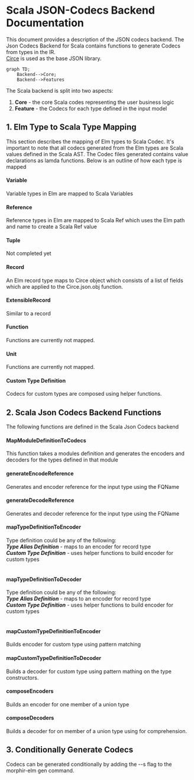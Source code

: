# Scala JSON-Codecs Backend Documentation

This document provides a description of the JSON codecs backend.
The Json Codecs Backend for Scala contains functions to generate Codecs from types in the IR.<br>
[Circe](https://circe.github.io/circe/) is used as the base JSON library.

```mermaid
graph TD;
    Backend-->Core;
    Backend-->Features
```
The Scala backend is split into two aspects: <br>
1. **Core** - the core Scala codes representing the user business logic
2. **Feature** - the Codecs for each type defined in the input model



## 1. Elm Type to Scala Type Mapping
This section describes the mapping of Elm types to Scala Codec. It's important to note that all codecs generated from the Elm types
are Scala values defined in the Scala AST. The Codec files generated contains value declarations as lamda functions.
Below is an outline of how each type is mapped

#### Variable
Variable types in Elm are mapped to Scala Variables

#### Reference
Reference types in Elm are mapped to Scala Ref which uses the Elm path and name
to create a Scala Ref value

#### Tuple 
Not completed yet

#### Record
An Elm record type maps to Circe object which consists of a list of fields which are applied to
the Circe.json.obj function.


#### ExtensibleRecord
Similar to a record

#### Function
Functions are currently not mapped.

#### Unit
Functions are currently not mapped.


#### Custom Type Definition
Codecs for custom types are composed using helper functions.


## 2.  Scala Json Codecs Backend Functions
The following functions are defined in the Scala Json Codecs backend

#### MapModuleDefinitionToCodecs
This function takes a modules definition and generates the encoders and 
decoders for the types defined in that module


#### generateEncodeReference
Generates and encoder reference for the input type using the FQName


#### generateDecodeReference
Generates and decoder reference for the input type using the FQName


#### mapTypeDefinitionToEncoder
Type definition could be any of the following:<br>
_**Type Alias Definition**_ - maps to an encoder for record type <br>
**_Custom Type Definition_** - uses helper functions to build encoder for custom
types <br><br>

#### mapTypeDefinitionToDecoder
Type definition could be any of the following:<br>
_**Type Alias Definition**_ - maps to an encoder for record type <br>
**_Custom Type Definition_** - uses helper functions to build encoder for custom
types <br><br>


#### mapCustomTypeDefinitionToEncoder
Builds encoder for custom type using pattern matching

#### mapCustomTypeDefinitionToDecoder
Builds a decoder for custom type using pattern mathing on the type constructors.


#### composeEncoders
Builds an encoder for one member of a union type

#### composeDecoders
Builds a decoder for on member of a union type using for comprehension.

## 3. Conditionally Generate Codecs

Codecs can be generated conditionally by adding the --s flag to the 
morphir-elm gen command.
